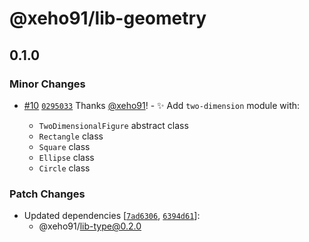 # @xeho91/lib-geometry

## 0.1.0

### Minor Changes

- [#10](https://github.com/xeho91/xeho91/pull/10) [`0295033`](https://github.com/xeho91/xeho91/commit/0295033d652b92f3b5e4f7677a58afa8433e1523) Thanks [@xeho91](https://github.com/xeho91)! - ✨ Add `two-dimension` module with:

  - `TwoDimensionalFigure` abstract class
  - `Rectangle` class
  - `Square` class
  - `Ellipse` class
  - `Circle` class

### Patch Changes

- Updated dependencies [[`7ad6306`](https://github.com/xeho91/xeho91/commit/7ad630660911a81a9d53c6932b796a8da49ed800), [`6394d61`](https://github.com/xeho91/xeho91/commit/6394d6172e17d0efbf87d7003085dde640a5addf)]:
  - @xeho91/lib-type@0.2.0
